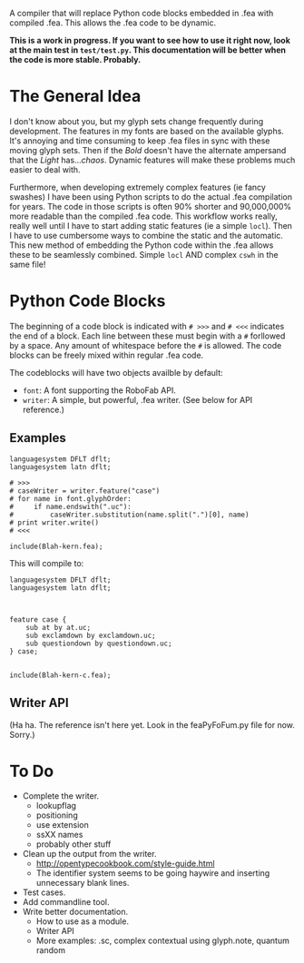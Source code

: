 A compiler that will replace Python code blocks embedded in .fea with compiled .fea. This allows the .fea code to be dynamic.

**This is a work in progress. If you want to see how to use it right now, look at the main test in `test/test.py`. This documentation will be better when the code is more stable. Probably.**

# The General Idea

I don't know about you, but my glyph sets change frequently during development. The features in my fonts are based on the available glyphs. It's annoying and time consuming to keep .fea files in sync with these moving glyph sets. Then if the *Bold* doesn't have the alternate ampersand that the *Light* has...*chaos*. Dynamic features will make these problems much easier to deal with.

Furthermore, when developing extremely complex features (ie fancy swashes) I have been using Python scripts to do the actual .fea compilation for years. The code in those scripts is often 90% shorter and 90,000,000% more readable than the compiled .fea code. This workflow works really, really well until I have to start adding static features (ie a simple `locl`). Then I have to use cumbersome ways to combine the static and the automatic. This new method of embedding the Python code within the .fea allows these to be seamlessly combined. Simple `locl` AND complex `cswh` in the same file!

# Python Code Blocks

The beginning of a code block is indicated with `# >>>` and `# <<<` indicates the end of a block. Each line between these must begin with a `#` forllowed by a space. Any amount of whitespace before the `#` is allowed. The code blocks can be freely mixed within regular .fea code.

The codeblocks will have two objects availble by default:

* `font`: A font supporting the RoboFab API.
* `writer`: A simple, but powerful, .fea writer. (See below for API reference.)

## Examples

```
languagesystem DFLT dflt;
languagesystem latn dflt;

# >>>
# caseWriter = writer.feature("case")
# for name in font.glyphOrder:
#     if name.endswith(".uc"):
#         caseWriter.substitution(name.split(".")[0], name)
# print writer.write()
# <<<

include(Blah-kern.fea);
```

This will compile to:

```
languagesystem DFLT dflt;
languagesystem latn dflt;



feature case {
	sub at by at.uc;
	sub exclamdown by exclamdown.uc;
	sub questiondown by questiondown.uc;
} case;


include(Blah-kern-c.fea);
```

## Writer API

(Ha ha. The reference isn't here yet. Look in the feaPyFoFum.py file for now. Sorry.)


# To Do

* Complete the writer.
	- lookupflag
	- positioning
	- use extension
	- ssXX names
	- probably other stuff
* Clean up the output from the writer.
    - http://opentypecookbook.com/style-guide.html
    - The identifier system seems to be going haywire
      and inserting unnecessary blank lines.
* Test cases.
* Add commandline tool.
* Write better documentation.
	- How to use as a module.
	- Writer API
	- More examples: .sc, complex contextual using glyph.note, quantum random